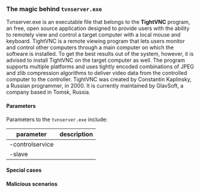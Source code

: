 ### The magic behind ```tvnserver.exe```
Tvnserver.exe is an executable file that belongs to the **TightVNC** program, an free, open source application designed to provide users with the ability to remotely view and control a target computer with a local mouse and keyboard. 
TightVNC is a remote viewing program that lets users monitor and control other computers through a main computer on which the software is installed. To get the best results out of the system, however, it is advised to install TightVNC on the target computer as well. 
The program supports multiple platforms and uses tightly encoded combinations of JPEG and zlib compression algorithms to deliver video data from the controlled computer to the controller. 
TightVNC was created by Constantin Kaplinsky, a Russian programmer, in 2000. It is currently maintained by GlavSoft, a company based in Tomsk, Russia.

#### Parameters
Parameters to the ```tvnserver.exe``` include:

|parameter|description|
|--|--|
|-controlservice ||
|-slave||


#### Special cases

#### Malicious scenarios
